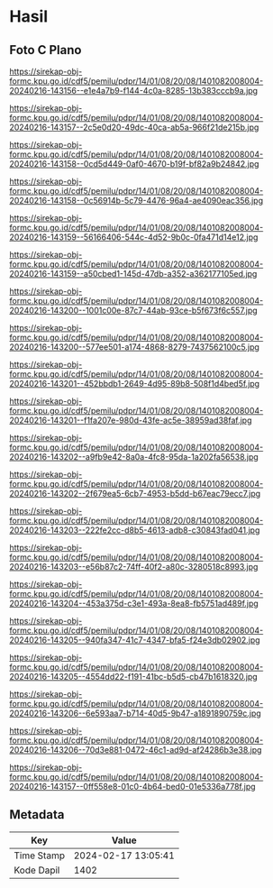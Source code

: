 # Hasil

## Foto C Plano

https://sirekap-obj-formc.kpu.go.id/cdf5/pemilu/pdpr/14/01/08/20/08/1401082008004-20240216-143156--e1e4a7b9-f144-4c0a-8285-13b383cccb9a.jpg

https://sirekap-obj-formc.kpu.go.id/cdf5/pemilu/pdpr/14/01/08/20/08/1401082008004-20240216-143157--2c5e0d20-49dc-40ca-ab5a-966f21de215b.jpg

https://sirekap-obj-formc.kpu.go.id/cdf5/pemilu/pdpr/14/01/08/20/08/1401082008004-20240216-143158--0cd5d449-0af0-4670-b19f-bf82a9b24842.jpg

https://sirekap-obj-formc.kpu.go.id/cdf5/pemilu/pdpr/14/01/08/20/08/1401082008004-20240216-143158--0c56914b-5c79-4476-96a4-ae4090eac356.jpg

https://sirekap-obj-formc.kpu.go.id/cdf5/pemilu/pdpr/14/01/08/20/08/1401082008004-20240216-143159--56166406-544c-4d52-9b0c-0fa471d14e12.jpg

https://sirekap-obj-formc.kpu.go.id/cdf5/pemilu/pdpr/14/01/08/20/08/1401082008004-20240216-143159--a50cbed1-145d-47db-a352-a362177105ed.jpg

https://sirekap-obj-formc.kpu.go.id/cdf5/pemilu/pdpr/14/01/08/20/08/1401082008004-20240216-143200--1001c00e-87c7-44ab-93ce-b5f673f6c557.jpg

https://sirekap-obj-formc.kpu.go.id/cdf5/pemilu/pdpr/14/01/08/20/08/1401082008004-20240216-143200--577ee501-a174-4868-8279-7437562100c5.jpg

https://sirekap-obj-formc.kpu.go.id/cdf5/pemilu/pdpr/14/01/08/20/08/1401082008004-20240216-143201--452bbdb1-2649-4d95-89b8-508f1d4bed5f.jpg

https://sirekap-obj-formc.kpu.go.id/cdf5/pemilu/pdpr/14/01/08/20/08/1401082008004-20240216-143201--f1fa207e-980d-43fe-ac5e-38959ad38faf.jpg

https://sirekap-obj-formc.kpu.go.id/cdf5/pemilu/pdpr/14/01/08/20/08/1401082008004-20240216-143202--a9fb9e42-8a0a-4fc8-95da-1a202fa56538.jpg

https://sirekap-obj-formc.kpu.go.id/cdf5/pemilu/pdpr/14/01/08/20/08/1401082008004-20240216-143202--2f679ea5-6cb7-4953-b5dd-b67eac79ecc7.jpg

https://sirekap-obj-formc.kpu.go.id/cdf5/pemilu/pdpr/14/01/08/20/08/1401082008004-20240216-143203--222fe2cc-d8b5-4613-adb8-c30843fad041.jpg

https://sirekap-obj-formc.kpu.go.id/cdf5/pemilu/pdpr/14/01/08/20/08/1401082008004-20240216-143203--e56b87c2-74ff-40f2-a80c-3280518c8993.jpg

https://sirekap-obj-formc.kpu.go.id/cdf5/pemilu/pdpr/14/01/08/20/08/1401082008004-20240216-143204--453a375d-c3e1-493a-8ea8-fb5751ad489f.jpg

https://sirekap-obj-formc.kpu.go.id/cdf5/pemilu/pdpr/14/01/08/20/08/1401082008004-20240216-143205--940fa347-41c7-4347-bfa5-f24e3db02902.jpg

https://sirekap-obj-formc.kpu.go.id/cdf5/pemilu/pdpr/14/01/08/20/08/1401082008004-20240216-143205--4554dd22-f191-41bc-b5d5-cb47b1618320.jpg

https://sirekap-obj-formc.kpu.go.id/cdf5/pemilu/pdpr/14/01/08/20/08/1401082008004-20240216-143206--6e593aa7-b714-40d5-9b47-a1891890759c.jpg

https://sirekap-obj-formc.kpu.go.id/cdf5/pemilu/pdpr/14/01/08/20/08/1401082008004-20240216-143206--70d3e881-0472-46c1-ad9d-af24286b3e38.jpg

https://sirekap-obj-formc.kpu.go.id/cdf5/pemilu/pdpr/14/01/08/20/08/1401082008004-20240216-143157--0ff558e8-01c0-4b64-bed0-01e5336a778f.jpg


## Metadata

| Key        | Value               |
| ---------- | ------------------- |
| Time Stamp | 2024-02-17 13:05:41 |
| Kode Dapil | 1402                |



